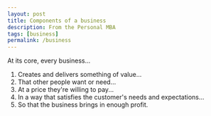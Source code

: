```yaml
---
layout: post
title: Components of a business
description: From the Personal MBA
tags: [business]
permalink: /business
---
```


At its core, every business...

1. Creates and delivers something of value...
2. That other people want or need...
3. At a price they're willing to pay...
4. In a way that satisfies the customer's needs and expectations...
5. So that the business brings in enough profit.
